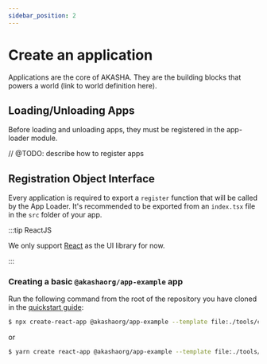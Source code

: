 ```yaml
---
sidebar_position: 2
---
```


# Create an application

Applications are the core of AKASHA. They are the building blocks that powers a world (link to world definition here).

## Loading/Unloading Apps

Before loading and unloading apps, they must be registered in the app-loader module.

// @TODO: describe how to register apps

## Registration Object Interface

Every application is required to export a `register` function that will be called by the App Loader. It's recommended to be exported from an `index.tsx` file in the `src` folder of your app.

:::tip ReactJS

We only support [React](https://reactjs.org/) as the UI library for now.

:::

### Creating a basic `@akashaorg/app-example` app

Run the following command from the root of the repository you have cloned in the [quickstart guide](/dev-quickstart):

```bash
$ npx create-react-app @akashaorg/app-example --template file:./tools/cra-template-akasha-typescript
```

or

```bash
$ yarn create react-app @akashaorg/app-example --template file:./tools/cra-template-akasha-typescript
```
